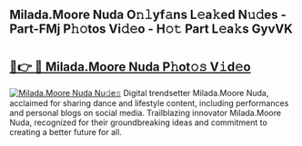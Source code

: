 ## Milada.Moore Nuda O𝚗𝚕yf𝚊ns L𝚎a𝚔ed N𝚞𝚍es - Part-FMj P𝚑𝚘tos Vi𝚍𝚎o - H𝚘𝚝 Part L𝚎a𝚔s GyvVK

# <h2><a href="http://kf40223.oniu.top/?m=Milada.Moore+Nuda">🔗👉 🔴 Milada.Moore Nuda P𝚑ot𝚘𝚜 V𝚒d𝚎o</a></h2>

[![Milada.Moore Nuda Nu𝚍e𝚜](https://i.imgur.com/0qMVB7G.gif)](http://kf40223.oniu.top/?m=Milada.Moore+Nuda)
Digital trendsetter Milada.Moore Nuda, acclaimed for sharing dance and lifestyle content, including performances and personal blogs on social media. Trailblazing innovator Milada.Moore Nuda, recognized for their groundbreaking ideas and commitment to creating a better future for all.  
